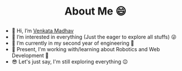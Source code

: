 # <p align = center> About Me 😄 </p>

- 👋 Hi, I’m [Venkata Madhav](https://github.com/Madhav2133)
- 👀 I’m interested in everything (Just the eager to explore all stuffs) 😜
- 🌱 I’m currently in my second year of engineering 🤟
- 💞️ Present, I'm working with/learning about Robotics and Web Development 🤖
- 😎 Let's just say, I'm still exploring everything 😉


